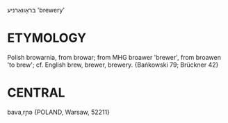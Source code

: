בראָוואַרניע
'brewery'

ETYMOLOGY
===========
Polish browarnia, from browar; from MHG broawer 'brewer', from broawen 'to brew'; cf. English  brew, brewer, brewery.
{Bańkowski 79; Brückner 42}

CENTRAL
========

bava,rɲə {POLAND, Warsaw, 52211}